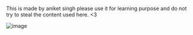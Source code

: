 This is made by aniket singh please use it for learning purpose and do not try to steal the content used here.
<3


![image](https://user-images.githubusercontent.com/100013837/175820232-d016937b-b918-419d-88f3-66635f8aa83c.png)
